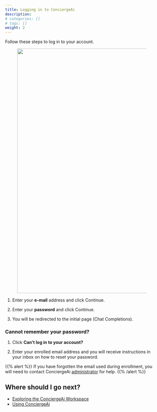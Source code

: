 ```yaml
---
title: Logging in to ConciergeAi
description:
# categories: []
# tags: []
weight: 2
---
```


Follow these steps to log in to your account.

<figure><img src="/docs/getting-started/login.png" alt="" width="800"><figcaption></figcaption></figure>

1. Enter your **e-mail** address and click Continue.

2. Enter your **password** and click Continue.

3. You will be redirected to the initial page (Chat Completions).


### **Cannot remember your password?**

1. Click **Can't log in to your account?**

2. Enter your enrolled email address and you will receive instructions in your inbox on how to reset your password.

{{% alert %}}
If you have forgotten the email used during enrollment, you will need to contact ConciergeAi [administrator](mailto:cadugrillo@gmail.com) for help.
{{% /alert %}}

## Where should I go next?

- [Exploring the ConciergeAi Workspace](/docs/getting-started/exploring/)
- [Using ConciergeAi](/docs/using-conciergeai/)